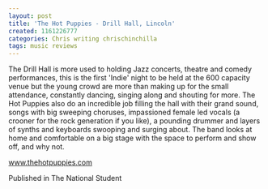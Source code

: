 ```yaml
---
layout: post
title: 'The Hot Puppies - Drill Hall, Lincoln'
created: 1161226777
categories: Chris writing chrischinchilla
tags: music reviews
---
```


The Drill Hall is more used to holding Jazz concerts, theatre and comedy performances, this is the first 'Indie' night to be held at the 600 capacity venue but the young crowd are more than making up for the small attendance, constantly dancing, singing along and shouting for more. The Hot Puppies also do an incredible job filling the hall with their grand sound, songs with big sweeping choruses, impassioned female led vocals (a crooner for the rock generation if you like), a pounding drummer and layers of synths and keyboards swooping and surging about. The band looks at home and comfortable on a big stage with the space to perform and show off, and why not.

<a href='http://www.thehotpuppies.com' target='_blank'>www.thehotpuppies.com</a>

Published in The National Student
